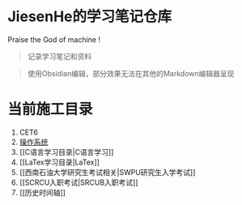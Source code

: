 # JiesenHe的学习笔记仓库

Praise the God of machine !

> 记录学习笔记和资料

> 使用Obsidian编辑，部分效果无法在其他的Markdown编辑器呈现

# 当前施工目录

1. CET6
2. [操作系统](操作系统/操作系统学习目录.md)
3. [[C语言学习目录|C语言学习]]
4. [[LaTex学习目录|LaTex]]
5. [[西南石油大学研究生考试相关|SWPU研究生入学考试]]
6. [[SCRCU入职考试|SRCUB入职考试]]
7. [[历史时间轴]]


